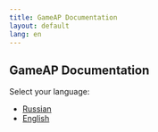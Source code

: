 ```yaml
---
title: GameAP Documentation
layout: default
lang: en
---
```


## GameAP Documentation

Select your language:

* [Russian](/ru)
* [English](/en)